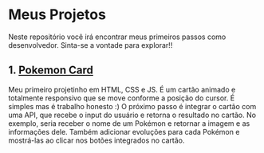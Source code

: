 # Meus Projetos
<p> Neste repositório você irá encontrar meus primeiros passos como desenvolvedor. Sinta-se a vontade para explorar!!
  
## 1. [Pokemon Card](https://github.com/royalfelep/pequenos-projetos/tree/main/pokemon_card)
<p> Meu primeiro projetinho em HTML, CSS e JS. É um cartão animado e totalmente responsivo que se move conforme a posição do cursor. É simples mas é trabalho honesto :)
O próximo passo é integrar o cartão com uma API, que recebe o input do usuário e retorna o resultado no cartão. No exemplo, seria receber o nome de um Pokémon e retornar a imagem e as informações dele. Também adicionar evoluções para cada Pokémon e mostrá-las ao clicar nos botões integrados no cartão. </p>
